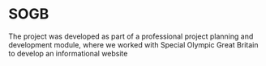 # SOGB
 The project was developed as part of a professional project planning and development module, where we worked with Special Olympic Great Britain to develop an informational website
